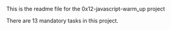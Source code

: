 This is the readme file for the 0x12-javascript-warm_up project

There are 13 mandatory tasks in this project.
